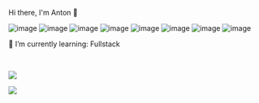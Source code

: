 Hi there, I'm Anton 👋

![image](https://github.com/djedra/djedra/assets/33487637/3c06602f-a2f3-4392-9cee-40f9c9a204a8) ![image](https://github.com/djedra/djedra/assets/33487637/493fe421-6e9b-4211-aa1a-d69b7e0614f1)  ![image](https://github.com/djedra/djedra/assets/33487637/a2782c39-11ae-46e6-a81b-a43896c423d0)  ![image](https://github.com/djedra/djedra/assets/33487637/7a815479-8d0f-42f7-b96e-a03b4e8570a2)  ![image](https://github.com/djedra/djedra/assets/33487637/626aba5c-683f-4b1e-8628-f13772fca282)  ![image](https://github.com/djedra/djedra/assets/33487637/33fd76f5-6fb3-43c6-8c04-18a328b6e793)  ![image](https://github.com/djedra/djedra/assets/33487637/52c148fe-a03a-42d7-98db-033bf749fc08)  ![image](https://github.com/djedra/djedra/assets/33487637/7f10db2b-1f3d-4d9f-9183-4411e45d30ca)

🌱 I’m currently learning: Fullstack


<br />

![](https://komarev.com/ghpvc/?username=djedra&color=blueviolet&style=flat-square)

![](https://komarev.com/ghpvc/?username=djedra&label=1+1)
